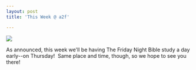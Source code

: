 ```yaml
---
layout: post
title: 'This Week @ a2f'

---
```


![](http://www.acts2fellowship.org/minnesota/wp-content/uploads/2010/11/dateChange.jpg)

As announced, this week we'll be having The Friday Night Bible study a day early--on Thursday!  Same place and time, though, so we hope to see you there!